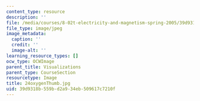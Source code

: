 ```yaml
---
content_type: resource
description: ''
file: /media/courses/8-02t-electricity-and-magnetism-spring-2005/39d9318b559bd2a934eb509617c7210f_24oxygenThumb.jpg
file_type: image/jpeg
image_metadata:
  caption: ''
  credit: ''
  image-alt: ''
learning_resource_types: []
ocw_type: OCWImage
parent_title: Visualizations
parent_type: CourseSection
resourcetype: Image
title: 24oxygenThumb.jpg
uid: 39d9318b-559b-d2a9-34eb-509617c7210f
---
```

